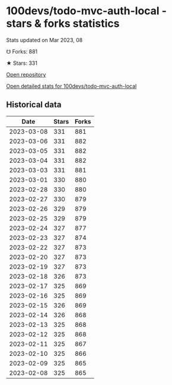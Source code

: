 # 100devs/todo-mvc-auth-local - stars & forks statistics

Stats updated on Mar 2023, 08

☋ Forks: 881

★ Stars: 331

[Open repository](https://github.com/100devs/todo-mvc-auth-local)

[Open detailed stats for 100devs/todo-mvc-auth-local](https://reviewgithub.com/rep/100devs/todo-mvc-auth-local)

## Historical data
| Date | Stars | Forks |
|------|-------|-------|
| 2023-03-08 | 331 | 881 | 
| 2023-03-06 | 331 | 882 | 
| 2023-03-05 | 331 | 882 | 
| 2023-03-04 | 331 | 882 | 
| 2023-03-03 | 331 | 881 | 
| 2023-03-01 | 330 | 880 | 
| 2023-02-28 | 330 | 880 | 
| 2023-02-27 | 330 | 879 | 
| 2023-02-26 | 329 | 879 | 
| 2023-02-25 | 329 | 879 | 
| 2023-02-24 | 327 | 877 | 
| 2023-02-23 | 327 | 874 | 
| 2023-02-22 | 327 | 873 | 
| 2023-02-20 | 327 | 873 | 
| 2023-02-19 | 327 | 873 | 
| 2023-02-18 | 326 | 873 | 
| 2023-02-17 | 325 | 869 | 
| 2023-02-16 | 325 | 869 | 
| 2023-02-15 | 326 | 869 | 
| 2023-02-14 | 326 | 868 | 
| 2023-02-13 | 325 | 868 | 
| 2023-02-12 | 325 | 868 | 
| 2023-02-11 | 325 | 867 | 
| 2023-02-10 | 325 | 866 | 
| 2023-02-09 | 325 | 865 | 
| 2023-02-08 | 325 | 865 | 

